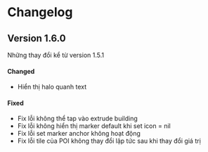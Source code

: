 # Changelog

## Version 1.6.0

Những thay đổi kể từ version 1.5.1

<!-- #### Added -->
#### Changed

- Hiển thị halo quanh text

<!-- #### Deprecated -->
<!-- #### Removed -->

#### Fixed

- Fix lỗi không thể tap vào extrude building
- Fix lỗi không hiển thị marker default khi set icon = nil
- Fix lỗi set marker anchor không hoạt động
- Fix lỗi tile của POI không thay đổi lập tức sau khi thay đổi giá trị

<!-- #### Security -->
